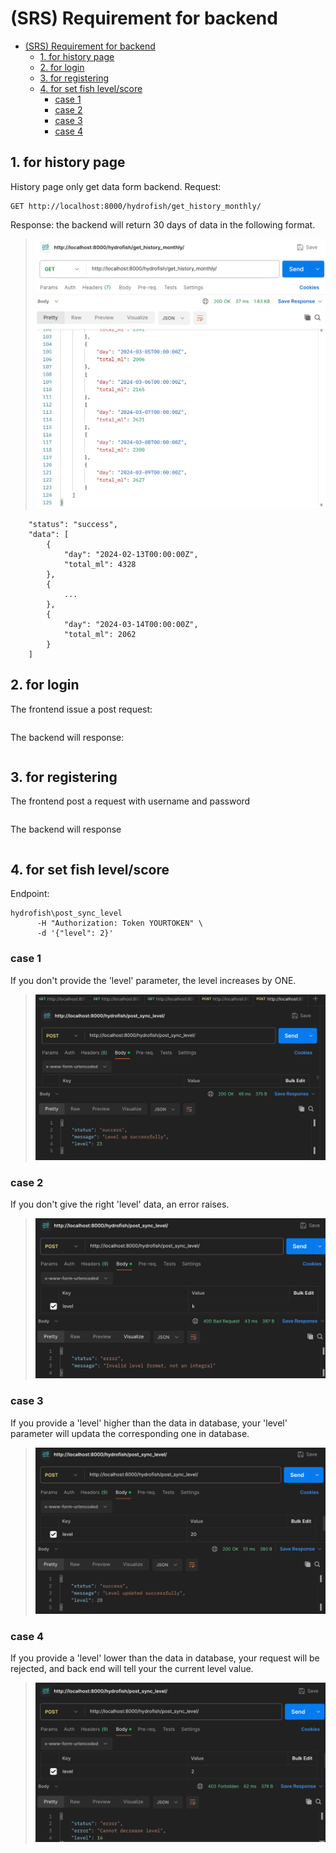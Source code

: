 # (SRS) Requirement for backend


- [(SRS) Requirement for backend](#srs-requirement-for-backend)
  - [1. for history page](#1-for-history-page)
  - [2. for login](#2-for-login)
  - [3. for registering](#3-for-registering)
  - [4. for set fish level/score](#4-for-set-fish-levelscore)
    - [case 1](#case-1)
    - [case 2](#case-2)
    - [case 3](#case-3)
    - [case 4](#case-4)
  

## 1. for history page
History page only get data form backend. 
Request:
```
GET http://localhost:8000/hydrofish/get_history_monthly/
```
Response: the backend will return 30 days of data in the following format.

> ![historypage](/DOCUMENTS/pictures/14.png)

```
    "status": "success",
    "data": [
        {
            "day": "2024-02-13T00:00:00Z",
            "total_ml": 4328
        },
        {
            ...
        },
        {
            "day": "2024-03-14T00:00:00Z",
            "total_ml": 2062
        }
    ]
```

## 2. for login
The frontend issue a post request:
```
```
The backend will response:
```
```

## 3. for registering
The frontend post a request with username and password
```
```
The backend will response
```
```

## 4. for set fish level/score
Endpoint:
```
hydrofish\post_sync_level
      -H "Authorization: Token YOURTOKEN" \
      -d '{"level": 2}'
```
### case 1
If you don't provide the 'level' parameter, the level increases by ONE.
>![case1](/DOCUMENTS/pictures/21.png)

### case 2
If you don't give the right 'level' data, an error raises.
> ![case1](/DOCUMENTS/pictures/22.png)

### case 3
If you provide a 'level' higher than the data in database, your 'level' parameter will updata the corresponding one in database.
> ![case3](/DOCUMENTS/pictures/23.png)

### case 4
If you provide a 'level' lower than the data in database, your request will be rejected, and back end will tell your the current level value.
> ![case4](/DOCUMENTS/pictures/24.png)
